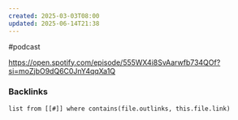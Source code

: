 ```yaml
---
created: 2025-03-03T08:00
updated: 2025-06-14T21:38
---
```

#podcast

https://open.spotify.com/episode/555WX4i8SvAarwfb734QOf?si=moZjbO9dQ6C0JnY4qqXa1Q


### Backlinks
```dataview 
list from [[#]] where contains(file.outlinks, this.file.link)
```

